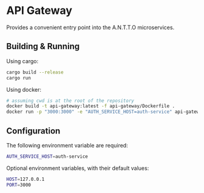 # API Gateway
Provides a convenient entry point into the A.N.T.T.O microservices.

## Building & Running

Using cargo:
```bash
cargo build --release
cargo run
```

Using docker:
```bash
# assuming cwd is at the root of the repository
docker build -t api-gateway:latest -f api-gateway/Dockerfile .
docker run -p "3000:3000" -e "AUTH_SERVICE_HOST=auth-service" api-gateway
```

## Configuration
The following environment variable are required:
```bash
AUTH_SERVICE_HOST=auth-service
```

Optional environment variables, with their default values:
```bash
HOST=127.0.0.1
PORT=3000
```
